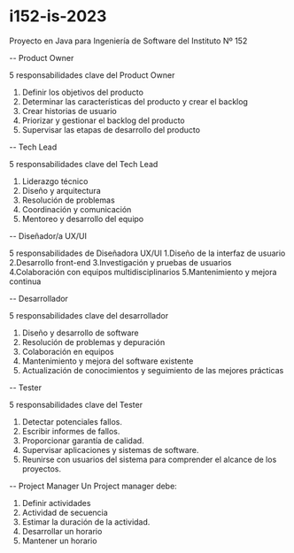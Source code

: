 # i152-is-2023

Proyecto en Java para Ingeniería de Software del Instituto Nº 152

-- Product Owner

5 responsabilidades clave del Product Owner
1. Definir los objetivos del producto
2. Determinar las características del producto y crear el backlog
3. Crear historias de usuario
4. Priorizar y gestionar el backlog del producto
5. Supervisar las etapas de desarrollo del producto

-- Tech Lead

5 responsabilidades clave del Tech Lead
1. Liderazgo técnico
2. Diseño y arquitectura
3. Resolución de problemas
4. Coordinación y comunicación
5. Mentoreo y desarrollo del equipo

-- Diseñador/a UX/UI

5 responsabilidades de Diseñadora UX/UI
1.Diseño de la interfaz de usuario
2.Desarrollo front-end
3.Investigación y pruebas de usuarios
4.Colaboración con equipos multidisciplinarios
5.Mantenimiento y mejora continua

-- Desarrollador

5 responsabilidades clave del desarrollador
1. Diseño y desarrollo de software
2. Resolución de problemas y depuración
3. Colaboración en equipos
4. Mantenimiento y mejora del software existente
5. Actualización de conocimientos y seguimiento de las mejores prácticas

-- Tester 

5 responsabilidades clave del Tester 
1. Detectar potenciales fallos.
2. Escribir informes de fallos.
3. Proporcionar garantía de calidad.
4. Supervisar aplicaciones y sistemas de software.
5. Reunirse con usuarios del sistema para comprender el alcance de los proyectos.

-- Project Manager
Un Project manager debe:

1. Definir actividades
2. Actividad de secuencia
3. Estimar la duración de la actividad.
4. Desarrollar un horario
5. Mantener un horario

